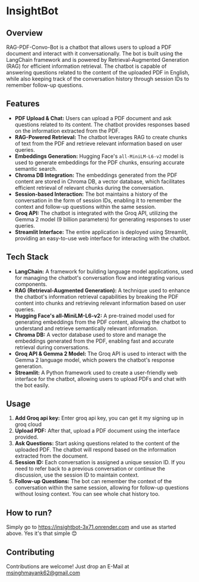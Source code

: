 # InsightBot

## Overview

RAG-PDF-Convo-Bot is a chatbot that allows users to upload a PDF document and interact with it conversationally. The bot is built using the LangChain framework and is powered by Retrieval-Augmented Generation (RAG) for efficient information retrieval. The chatbot is capable of answering questions related to the content of the uploaded PDF in English, while also keeping track of the conversation history through session IDs to remember follow-up questions.

## Features

- **PDF Upload & Chat:** Users can upload a PDF document and ask questions related to its content. The chatbot provides responses based on the information extracted from the PDF.
- **RAG-Powered Retrieval:** The chatbot leverages RAG to create chunks of text from the PDF and retrieve relevant information based on user queries.
- **Embeddings Generation:** Hugging Face's `all-MiniLM-L6-v2` model is used to generate embeddings for the PDF chunks, ensuring accurate semantic search.
- **Chroma DB Integration:** The embeddings generated from the PDF content are stored in Chroma DB, a vector database, which facilitates efficient retrieval of relevant chunks during the conversation.
- **Session-based Interaction:** The bot maintains a history of the conversation in the form of session IDs, enabling it to remember the context and follow-up questions within the same session.
- **Groq API:** The chatbot is integrated with the Groq API, utilizing the Gemma 2 model (9 billion parameters) for generating responses to user queries.
- **Streamlit Interface:** The entire application is deployed using Streamlit, providing an easy-to-use web interface for interacting with the chatbot.

## Tech Stack

- **LangChain:** A framework for building language model applications, used for managing the chatbot's conversation flow and integrating various components.
- **RAG (Retrieval-Augmented Generation):** A technique used to enhance the chatbot's information retrieval capabilities by breaking the PDF content into chunks and retrieving relevant information based on user queries.
- **Hugging Face's all-MiniLM-L6-v2:** A pre-trained model used for generating embeddings from the PDF content, allowing the chatbot to understand and retrieve semantically relevant information.
- **Chroma DB:** A vector database used to store and manage the embeddings generated from the PDF, enabling fast and accurate retrieval during conversations.
- **Groq API & Gemma 2 Model:** The Groq API is used to interact with the Gemma 2 language model, which powers the chatbot's response generation.
- **Streamlit:** A Python framework used to create a user-friendly web interface for the chatbot, allowing users to upload PDFs and chat with the bot easily.

## Usage
1. **Add Groq api key:** Enter groq api key, you can get it my signing up in groq cloud
1. **Upload PDF:** After that, upload a PDF document using the interface provided.
2. **Ask Questions:** Start asking questions related to the content of the uploaded PDF. The chatbot will respond based on the information extracted from the document.
3. **Session ID:** Each conversation is assigned a unique session ID. If you need to refer back to a previous conversation or continue the discussion, use the session ID to maintain context.
4. **Follow-up Questions:** The bot can remember the context of the conversation within the same session, allowing for follow-up questions without losing context. You can see whole chat history too.
## How to run?
Simply go to https://insightbot-3x71.onrender.com and use as started above. Yes it's that simple 😊

## Contributing

Contributions are welcome! Just drop an E-Mail at msinghmayank62@gmail.com




